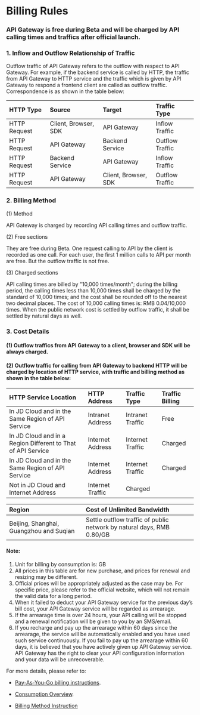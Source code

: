 # Billing Rules

### API Gateway is free during Beta and will be charged by API calling times and traffics after official launch.

### 1. Inflow and Outflow Relationship of Traffic ###

   Outflow traffic of API Gateway refers to the outflow with respect to API Gateway. For example, if the backend service is called by HTTP, the traffic from API Gateway to HTTP service and the traffic which is given by API Gateway to respond a frontend client are called as outflow traffic. Correspondence is as shown in the table below:

HTTP Type|Source|Target|Traffic Type
:---|:---|:---|:---
HTTP Request | Client, Browser, SDK | API Gateway | Inflow Traffic
HTTP Request | API Gateway | Backend Service | Outflow Traffic
HTTP Request | Backend Service | API Gateway | Inflow Traffic
HTTP Request | API Gateway | Client, Browser, SDK | Outflow Traffic


### 2. Billing Method ###
(1) Method  

API Gateway is charged by recording API calling times and outflow traffic.

(2) Free sections

They are free during Beta. One request calling to API by the client is recorded as one call. For each user, the first 1 million calls to API per month are free. But the outflow traffic is not free.

(3) Charged sections 

API calling times are billed by "10,000 times/month"; during the billing period, the calling times less than 10,000 times shall be charged by the standard of 10,000 times; and the cost shall be rounded off to the nearest two decimal places. The cost of 10,000 calling times is: RMB 0.04/10,000 times.
When the public network cost is settled by outflow traffic, it shall be settled by natural days as well. 


### 3. Cost Details ###
#### (1) Outflow traffics from API Gateway to a client, browser and SDK will be always charged. ####
#### (2) Outflow traffic for calling from API Gateway to backend HTTP will be charged by location of HTTP service, with traffic and billing method as shown in the table below: ####

HTTP Service Location|HTTP Address|Traffic Type|Traffic Billing
:---|:---|:---|:---
In JD Cloud and in the Same Region of API Service | Intranet Address | Intranet Traffic | Free
In JD Cloud and in a Region Different to That of API Service | Internet Address | Internet Traffic | Charged
In JD Cloud and in the Same Region of API Service | Internet Address | Internet Traffic | Charged
Not in JD Cloud and Internet Address | Internet Traffic | Charged

Region|Cost of Unlimited Bandwidth
:---|:---
Beijing, Shanghai, Guangzhou and Suqian | Settle outflow traffic of public network by natural days, RMB 0.80/GB


#### Note:
1. Unit for billing by consumption is: GB
2. All prices in this table are for new purchase, and prices for renewal and resizing may be different.
3. Official prices will be appropriately adjusted as the case may be. For specific price, please refer to the official website, which will not remain the valid data for a long period.
4. When it failed to deduct your API Gateway service for the previous day’s bill cost, your API Gateway service will be regarded as arrearage.
5. If the arrearage time is over 24 hours, your API calling will be stopped and a renewal notification will be given to you by an SMS/email.
6. If you recharge and pay up the arrearage within 60 days since the arrearage, the service will be automatically enabled and you have used such service continuously. If you fail to pay up the arrearage within 60 days, it is believed that you have actively given up API Gateway service. API Gateway has the right to clear your API configuration information and your data will be unrecoverable.


For more details, please refer to:

- [Pay-As-You-Go billing instructions](../../../Finance/Billing/Billing-method/Postpay.md).

- [Consumption Overview](../../../Finance/Billing/Bill/Purchases-overview.md).	

* [Billing Method Instruction](../../../Finance/Billing/Billing-rule/Pay-As-You-Go.md)


	


	

